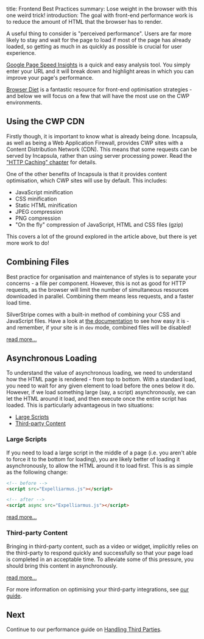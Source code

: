 title: Frontend Best Practices
summary: Lose weight in the browser with this one weird trick!
introduction: The goal with front-end performance work is to reduce the amount of HTML that the browser has to render.
 
A useful thing to consider is "perceived performance". Users are far more likely to stay and wait for the page to load 
if most of the page has already loaded, so getting as much in as quickly as possible is crucial for user experience. 

[Google Page Speed Insights](https://developers.google.com/speed/pagespeed/insights/) is a quick and easy analysis tool.
You simply enter your URL and it will break down and highlight areas in which you can improve your page's performance.

[Browser Diet](https://browserdiet.com/) is a fantastic resource for front-end optimisation strategies - and below we
will focus on a few that will have the most use on the CWP environments.

## Using the CWP CDN

Firstly though, it is important to know what is already being done. Incapsula, as well as being a Web Application 
Firewall, provides CWP sites with a Content Distribution Network (CDN). This means that some requests can be served by
Incapsula, rather than using server processing power. Read the ["HTTP Caching" chapter](http_caching) for details.

One of the other benefits of Incapsula is that it provides content optimisation, which CWP sites will use by default. 
This includes:

- JavaScript minification
- CSS minification
- Static HTML minification
- JPEG compression
- PNG compression
- "On the fly" compression of JavaScript, HTML and CSS files (gzip)

This covers a lot of the ground explored in the article above, but there is yet more work to do!

## Combining Files

Best practice for organisation and maintenance of styles is to separate your concerns - a file per component. However, 
this is not as good for HTTP requests, as the browser will limit the number of simultaneous resources downloaded in 
parallel. Combining them means less requests, and a faster load time.

SilverStripe comes with a built-in method of combining your CSS and JavaScript files. Have a look at
[the documentation](https://docs.silverstripe.org/en/4/developer_guides/templates/requirements/#combining-files) to see 
how easy it is - and remember, if your site is in `dev` mode, combined files will be disabled!

[read more...](https://browserdiet.com/#combine-css)

## Asynchronous Loading

To understand the value of asynchronous loading, we need to understand how the HTML page is rendered - from top to
bottom. With a standard load, you need to wait for any given element to load before the ones below it do. However, if we
load something large (say, a script) asynchronously, we can let the HTML around it load, and then execute once the
entire script has loaded. This is particularly advantageous in two situations:

* [Large Scripts](#large-scripts-2)
* [Third-party Content](#third-party-content-2)

### Large Scripts

If you need to load a large script in the middle of a page (i.e. you aren't able to force it to the bottom for loading),
you are likely better of loading it asynchronously, to allow the HTML around it to load first. This is as simple as the
following change:

```html
<!-- before -->
<script src="Expelliarmus.js"></script>

<!-- after -->
<script async src="Expelliarmus.js"></script>
```

[read more...](https://browserdiet.com/#async)

### Third-party Content

Bringing in third-party content, such as a video or widget, implicitly relies on the third-party to respond quickly and
successfully so that your page load is completed in an acceptable time. To alleviate some of this pressure, you should
bring this content in asynchronously.

[read more...](https://browserdiet.com/#3rd-party-async)

For more information on optimising your third-party integrations, see [our guide](../third-parties).

## Next

Continue to our performance guide on [Handling Third Parties](third_parties).
